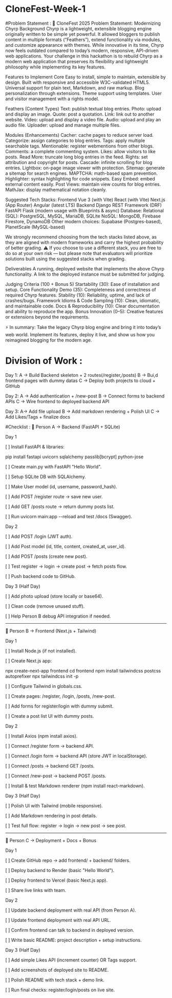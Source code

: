 # CloneFest-Week-1

#Problem Statement : 
📝 CloneFest 2025 Problem Statement: Modernizing Chyrp
Background
Chyrp is a lightweight, extensible blogging engine originally written to be simple yet powerful. It allowed bloggers to publish content in multiple formats (“Feathers”), extend functionality via modules, and customize appearance with themes. While innovative in its time, Chyrp now feels outdated compared to today’s modern, responsive, API-driven web applications.
Your challenge in this hackathon is to rebuild Chyrp as a modern web application that preserves its flexibility and lightweight philosophy while implementing its key features.

Features to Implement
Core
Easy to install, simple to maintain, extensible by design.
Built with responsive and accessible W3C-validated HTML5.
Universal support for plain text, Markdown, and raw markup.
Blog personalization through extensions.
Theme support using templates.
User and visitor management with a rights model.


Feathers (Content Types)
Text: publish textual blog entries.
Photo: upload and display an image.
Quote: post a quotation.
Link: link out to another website.
Video: upload and display a video file.
Audio: upload and play an audio file.
Uploader: upload and manage multiple files.


Modules (Enhancements)
Cacher: cache pages to reduce server load.
Categorize: assign categories to blog entries.
Tags: apply multiple searchable tags.
Mentionable: register webmentions from other blogs.
Comments: a complete commenting system.
Likes: allow visitors to like posts.
Read More: truncate long blog entries in the feed.
Rights: set attribution and copyright for posts.
Cascade: infinite scrolling for blog entries.
Lightbox: on-page image viewer with protection.
Sitemap: generate a sitemap for search engines.
MAPTCHA: math-based spam prevention.
Highlighter: syntax highlighting for code snippets.
Easy Embed: embed external content easily.
Post Views: maintain view counts for blog entries.
MathJax: display mathematical notation cleanly.


Suggested Tech Stacks:
Frontend
Vue 3 (with Vite)
React (with Vite)
Next.js (App Router)
Angular (latest LTS)
Backend
Django REST Framework (DRF)
FastAPI
Flask (modern usage with Blueprints & async)
Database:
Relational (SQL): PostgreSQL, MySQL, MariaDB, SQLite
NoSQL: MongoDB, Firebase Firestore, DynamoDB
Other modern choices: Supabase (Postgres-based), PlanetScale (MySQL-based)

We strongly recommend choosing from the tech stacks listed above, as they are aligned with modern frameworks and carry the highest probability of better grading.
⚠️ If you choose to use a different stack, you are free to do so at your own risk — but please note that evaluators will prioritize solutions built using the suggested stacks when grading.


Deliverables
A running, deployed website that implements the above Chyrp functionality.
A link to the deployed instance must be submitted for judging.



Judging Criteria (100 + Bonus 5)
Startability (30): Ease of installation and setup.
Core Functionality Demo (35): Completeness and correctness of required Chyrp features.
Stability (10): Reliability, uptime, and lack of crashes/bugs.
Framework Idioms & Code Sampling (10): Clean, idiomatic, and maintainable code.
Docs & Reproducibility (10): Clear documentation and ability to reproduce the app.
Bonus Innovation (0–5): Creative features or extensions beyond the requirements.

⚡ In summary:
 Take the legacy Chyrp blog engine and bring it into today’s web world. Implement its features, deploy it live, and show us how you reimagined blogging for the modern age.

# Division of Work : 
Day 1:
A -> Build Backend skeleton + 2 routes(/register,/posts)
B -> Bui,d frontend pages with dummy datas
C -> Deploy both projects to cloud + GitHub

Day 2:
A -> Add authentication + /new-post
B -> Connect forms to backend APIs
C -> Wire frontend to deployed backend API 

Day 3:
A-> Add file upload
B -> Add markdown rendering + Polish UI
C -> Add Likes/Tags + finalize docs

#Checklist : 
👤 Person A → Backend (FastAPI + SQLite)

Day 1

[ ] Install FastAPI & libraries:

pip install fastapi uvicorn sqlalchemy passlib[bcrypt] python-jose

[ ] Create main.py with FastAPI "Hello World".

[ ] Setup SQLite DB with SQLAlchemy.

[ ] Make User model (id, username, password_hash).

[ ] Add POST /register route → save new user.

[ ] Add GET /posts route → return dummy posts list.

[ ] Run uvicorn main:app --reload and test /docs (Swagger).


Day 2

[ ] Add POST /login (JWT auth).

[ ] Add Post model (id, title, content, created_at, user_id).

[ ] Add POST /posts (create new post).

[ ] Test register → login → create post → fetch posts flow.

[ ] Push backend code to GitHub.


Day 3 (Half Day)

[ ] Add photo upload (store locally or base64).

[ ] Clean code (remove unused stuff).

[ ] Help Person B debug API integration if needed.



---

👤 Person B → Frontend (Next.js + Tailwind)

Day 1

[ ] Install Node.js (if not installed).

[ ] Create Next.js app:

npx create-next-app frontend
cd frontend
npm install tailwindcss postcss autoprefixer
npx tailwindcss init -p

[ ] Configure Tailwind in globals.css.

[ ] Create pages: /register, /login, /posts, /new-post.

[ ] Add forms for register/login with dummy submit.

[ ] Create a post list UI with dummy posts.


Day 2

[ ] Install Axios (npm install axios).

[ ] Connect /register form → backend API.

[ ] Connect /login form → backend API (store JWT in localStorage).

[ ] Connect /posts → backend GET /posts.

[ ] Connect /new-post → backend POST /posts.

[ ] Install & test Markdown renderer (npm install react-markdown).


Day 3 (Half Day)

[ ] Polish UI with Tailwind (mobile responsive).

[ ] Add Markdown rendering in post details.

[ ] Test full flow: register → login → new post → see post.



---

👤 Person C → Deployment + Docs + Bonus

Day 1

[ ] Create GitHub repo → add frontend/ + backend/ folders.

[ ] Deploy backend to Render (basic "Hello World").

[ ] Deploy frontend to Vercel (basic Next.js app).

[ ] Share live links with team.


Day 2

[ ] Update backend deployment with real API (from Person A).

[ ] Update frontend deployment with real API URL.

[ ] Confirm frontend can talk to backend in deployed version.

[ ] Write basic README: project description + setup instructions.


Day 3 (Half Day)

[ ] Add simple Likes API (increment counter) OR Tags support.

[ ] Add screenshots of deployed site to README.

[ ] Polish README with tech stack + demo link.

[ ] Run final checks: register/login/posts on live site.
